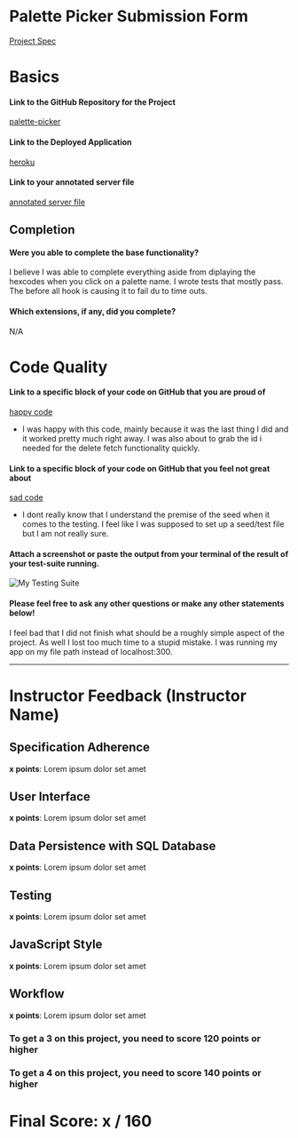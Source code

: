 # Palette Picker Submission Form

[Project Spec](http://frontend.turing.io/projects/palette-picker.html)

# Basics

#### Link to the GitHub Repository for the Project
[palette-picker](https://github.com/danalvarez5280/Palette-Picker)

#### Link to the Deployed Application
[heroku]()

#### Link to your annotated server file
[annotated server file]()

## Completion

#### Were you able to complete the base functionality?

I believe I was able to complete everything aside from diplaying the hexcodes when you click on a palette name. I wrote tests that mostly pass. The before all hook is causing it to fail du to time outs.

#### Which extensions, if any, did you complete?

N/A

# Code Quality

#### Link to a specific block of your code on GitHub that you are proud of
[happy code](https://github.com/danalvarez5280/Palette-Picker/issues/13)

* I was happy with this code, mainly because it was the last thing I did and it worked pretty much right away. I was also about to grab the id i needed for the delete fetch functionality quickly.

#### Link to a specific block of your code on GitHub that you feel not great about
[sad code](https://github.com/danalvarez5280/Palette-Picker/issues/14)

* I dont really know that I understand the premise of the seed when it comes to the testing. I feel like I was supposed to set up a seed/test file but I am not really sure.

#### Attach a screenshot or paste the output from your terminal of the result of your test-suite running.

![My Testing Suite](https://user-images.githubusercontent.com/26985984/31268998-edd140ae-aa3b-11e7-83a9-4a60ae3516d7.png)

#### Please feel free to ask any other questions or make any other statements below!

I feel bad that I did not finish what should be a roughly simple aspect of the project. As well I lost too much time to a stupid mistake. I was running my app on my file path instead of localhost:300.

-----


# Instructor Feedback (Instructor Name)

## Specification Adherence

**x points**: Lorem ipsum dolor set amet

## User Interface

**x points**: Lorem ipsum dolor set amet

## Data Persistence with SQL Database

**x points**: Lorem ipsum dolor set amet

## Testing

**x points**: Lorem ipsum dolor set amet

## JavaScript Style

**x points**: Lorem ipsum dolor set amet

## Workflow

**x points**: Lorem ipsum dolor set amet


### To get a 3 on this project, you need to score 120 points or higher
### To get a 4 on this project, you need to score 140 points or higher

# Final Score: x / 160
